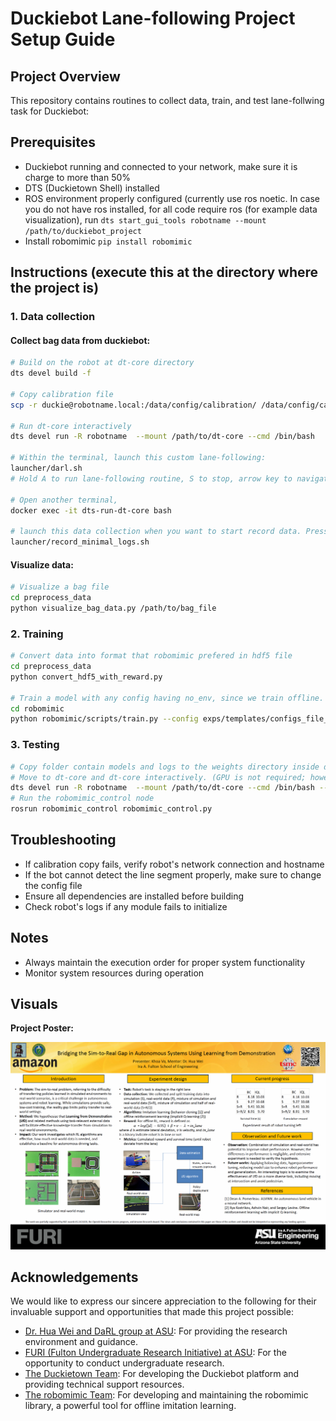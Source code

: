 # Duckiebot Lane-following Project Setup Guide

## Project Overview

This repository contains routines to collect data, train, and test lane-follwing task for Duckiebot:

## Prerequisites

- Duckiebot running and connected to your network, make sure it is charge to more than 50%
- DTS (Duckietown Shell) installed
- ROS environment properly configured (currently use ros noetic. In case you do not have ros installed, for all code require ros (for example data visualization), run ```dts start_gui_tools robotname --mount /path/to/duckiebot_project ```
- Install robomimic ```pip install robomimic```

## Instructions (execute this at the directory where the project is)

### 1. Data collection

#### Collect bag data from duckiebot: 
```bash
# Build on the robot at dt-core directory
dts devel build -f

# Copy calibration file
scp -r duckie@robotname.local:/data/config/calibration/ /data/config/calibration/

# Run dt-core interactively
dts devel run -R robotname  --mount /path/to/dt-core --cmd /bin/bash

# Within the terminal, launch this custom lane-following:
launcher/darl.sh
# Hold A to run lane-following routine, S to stop, arrow key to navigate the robot when it stops execute routine

# Open another terminal,
docker exec -it dts-run-dt-core bash 

# launch this data collection when you want to start record data. Press ctrl+C to stop. Data will save at /data/logs/robot_name_date_time.bag at your local computer:
launcher/record_minimal_logs.sh
```

#### Visualize data: 
```bash
# Visualize a bag file
cd preprocess_data
python visualize_bag_data.py /path/to/bag_file

```

### 2. Training
```bash
# Convert data into format that robomimic prefered in hdf5 file
cd preprocess_data
python convert_hdf5_with_reward.py

# Train a model with any config having no_env, since we train offline. Currently train on asu supercomputer with 1 A100 gpu and the memory depend on the algorithms and data being used
cd robomimic
python robomimic/scripts/train.py --config exps/templates/configs_file_no_env.json --dataset ../preprocess_data/record/converted_standard
```

### 3. Testing
```bash
# Copy folder contain models and logs to the weights directory inside dt-core/packages/robomimic
# Move to dt-core and dt-core interactively. (GPU is not required; however, the model is tested with gpu) 
dts devel run -R robotname  --mount /path/to/dt-core --cmd /bin/bash -- --gpus 1
# Run the robomimic_control node
rosrun robomimic_control robomimic_control.py
```

## Troubleshooting

- If calibration copy fails, verify robot's network connection and hostname
- If the bot cannot detect the line segment properly, make sure to change the config file
- Ensure all dependencies are installed before building
- Check robot's logs if any module fails to initialize

## Notes

- Always maintain the execution order for proper system functionality
- Monitor system resources during operation

## Visuals

**Project Poster:**

![FURI Project Poster](poster.png)

## Acknowledgements

We would like to express our sincere appreciation to the following for their invaluable support and opportunities that made this project possible:

* [Dr. Hua Wei and DaRL group at ASU](https://labs.engineering.asu.edu/hw/): For providing the research environment and guidance. 
* [FURI (Fulton Undergraduate Research Initiative) at ASU](https://furi.engineering.asu.edu/): For the opportunity to conduct undergraduate research.
* [The Duckietown Team](https://duckietown.com): For developing the Duckiebot platform and providing technical support resources.
* [The robomimic Team](https://robomimic.github.io): For developing and maintaining the robomimic library, a powerful tool for offline imitation learning.
